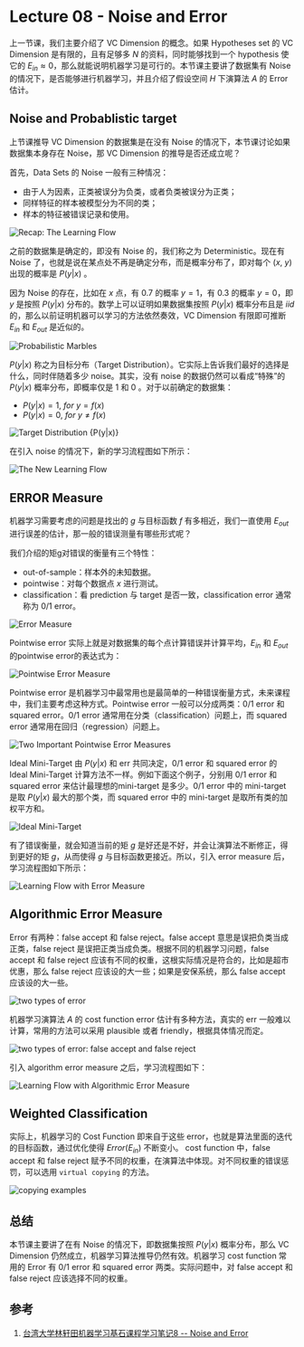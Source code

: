# Lecture 08 - Noise and Error

上一节课，我们主要介绍了 VC Dimension 的概念。如果 Hypotheses set 的 VC Dimension 是有限的，且有足够多 ${N}$ 的资料，同时能够找到一个 hypothesis 使它的 ${E_{in} \approx 0}$，那么就能说明机器学习是可行的。本节课主要讲了数据集有 Noise 的情况下，是否能够进行机器学习，并且介绍了假设空间 ${H}$ 下演算法 ${A}$ 的 Error 估计。

## Noise and Probablistic target

上节课推导 VC Dimension 的数据集是在没有 Noise 的情况下，本节课讨论如果数据集本身存在 Noise，那 VC Dimension 的推导是否还成立呢？

首先，Data Sets 的 Noise 一般有三种情况：

- 由于人为因素，正类被误分为负类，或者负类被误分为正类；
- 同样特征的样本被模型分为不同的类；
- 样本的特征被错误记录和使用。

![Recap: The Learning Flow](http://ofqm89vhw.bkt.clouddn.com/39640a1cfd51c41d649c50361d343225.png)

之前的数据集是确定的，即没有 Noise 的，我们称之为 Deterministic。现在有 Noise 了，也就是说在某点处不再是确定分布，而是概率分布了，即对每个 ${(x,\ y)}$ 出现的概率是 ${P(y|x)}$ 。

因为 Noise 的存在，比如在 ${x}$ 点，有 ${0.7}$ 的概率 ${y=1}$，有 ${0.3}$ 的概率 ${y=0}$，即 ${y}$ 是按照 ${P(y|x)}$ 分布的。数学上可以证明如果数据集按照 ${P(y|x)}$ 概率分布且是 ${iid}$ 的，那么以前证明机器可以学习的方法依然奏效，VC Dimension 有限即可推断 ${E_{in}}$ 和 ${E_{out}}$ 是近似的。

![Probabilistic Marbles](http://ofqm89vhw.bkt.clouddn.com/d18c834127c142fff94de66c76c60984.png)

${P(y|x)}$ 称之为目标分布（Target Distribution）。它实际上告诉我们最好的选择是什么，同时伴随着多少 noise。其实，没有 noise 的数据仍然可以看成“特殊”的 ${P(y|x)}$ 概率分布，即概率仅是 ${1}$ 和 ${0}$ 。对于以前确定的数据集：

- ${P(y|x) =1,\ for \ y = f(x)}$
- ${P(y|x) =0,\ for \ y \neq f(x)}$

![Target Distribution ${P(y|x)}$](http://ofqm89vhw.bkt.clouddn.com/00f5c27558dc49c923ce1f6f2924e987.png)

在引入 noise 的情况下，新的学习流程图如下所示：

![The New Learning Flow](http://ofqm89vhw.bkt.clouddn.com/fce073e862502bf9100a53b962baf81b.png)

## ERROR Measure

机器学习需要考虑的问题是找出的 ${g}$ 与目标函数 ${f}$ 有多相近，我们一直使用 ${E_{out}}$ 进行误差的估计，那一般的错误测量有哪些形式呢？

我们介绍的矩g对错误的衡量有三个特性：

- out-of-sample：样本外的未知数据。
- pointwise：对每个数据点 ${x}$ 进行测试。
- classification：看 prediction 与 target 是否一致，classification error 通常称为 0/1 error。

![Error Measure](http://ofqm89vhw.bkt.clouddn.com/bacaf80c234cd7efef9767de8fc34208.png)

Pointwise error 实际上就是对数据集的每个点计算错误并计算平均，${E_{in}}$ 和 ${E_{out}}$ 的pointwise error的表达式为：

![Pointwise Error Measure](http://ofqm89vhw.bkt.clouddn.com/72d887c9d63aaa474224183b2a36f46c.png)

Pointwise error 是机器学习中最常用也是最简单的一种错误衡量方式，未来课程中，我们主要考虑这种方式。Pointwise error 一般可以分成两类：0/1 error 和 squared error。0/1 error 通常用在分类（classification）问题上，而 squared error 通常用在回归（regression）问题上。

![Two Important Pointwise Error Measures](http://ofqm89vhw.bkt.clouddn.com/374bfefd007efddfac8f374ce249e92f.png)

Ideal Mini-Target 由 ${P(y|x)}$ 和 err 共同决定，0/1 error 和 squared error 的 Ideal Mini-Target 计算方法不一样。例如下面这个例子，分别用 0/1 error 和 squared error 来估计最理想的mini-target 是多少。0/1 error 中的 mini-target 是取 ${P(y|x)}$ 最大的那个类，而 squared error 中的 mini-target 是取所有类的加权平方和。

![Ideal Mini-Target](http://ofqm89vhw.bkt.clouddn.com/f70e2eb4c6b2dd9681789f090b665246.png)

有了错误衡量，就会知道当前的矩 ${g}$ 是好还是不好，并会让演算法不断修正，得到更好的矩 ${g}$，从而使得 ${g}$ 与目标函数更接近。所以，引入 error measure 后，学习流程图如下所示：

![Learning Flow with Error Measure](http://ofqm89vhw.bkt.clouddn.com/210548bbe7ce3009c7f75f4b48fca3ea.png)

## Algorithmic Error Measure

Error 有两种：false accept 和 false reject。false accept 意思是误把负类当成正类，false reject 是误把正类当成负类。根据不同的机器学习问题，false accept 和 false reject 应该有不同的权重，这根实际情况是符合的，比如是超市优惠，那么 false reject 应该设的大一些；如果是安保系统，那么 false accept 应该设的大一些。

![two types of error](http://ofqm89vhw.bkt.clouddn.com/6217812e195650d3bc5380db691b39be.png)

机器学习演算法 ${A}$ 的 cost function error 估计有多种方法，真实的 err 一般难以计算，常用的方法可以采用 plausible 或者 friendly，根据具体情况而定。

![two types of error: false accept and false reject](http://ofqm89vhw.bkt.clouddn.com/a4c35b0779ae1531a865bf1e91f2e44c.png)

引入 algorithm error measure 之后，学习流程图如下：

![Learning Flow with Algorithmic Error Measure](http://ofqm89vhw.bkt.clouddn.com/cc5a9f17bbb072f1de2157b429ee294d.png)

## Weighted Classification

实际上，机器学习的 Cost Function 即来自于这些 error，也就是算法里面的迭代的目标函数，通过优化使得 ${Error(E_{in})}$ 不断变小。
cost function 中，false accept 和 false reject 赋予不同的权重，在演算法中体现。对不同权重的错误惩罚，可以选用 `virtual copying` 的方法。

![copying examples](http://ofqm89vhw.bkt.clouddn.com/93f35e2ad6996213740484cac4a7e6e0.png)

## 总结

本节课主要讲了在有 Noise 的情况下，即数据集按照 ${P(y|x)}$ 概率分布，那么 VC Dimension 仍然成立，机器学习算法推导仍然有效。机器学习 cost function 常用的 Error 有 0/1 error 和 squared error 两类。实际问题中，对 false accept 和 false reject 应该选择不同的权重。

## 参考

1. [台湾大学林轩田机器学习基石课程学习笔记8 -- Noise and Error](http://blog.csdn.net/red_stone1/article/details/71512186)